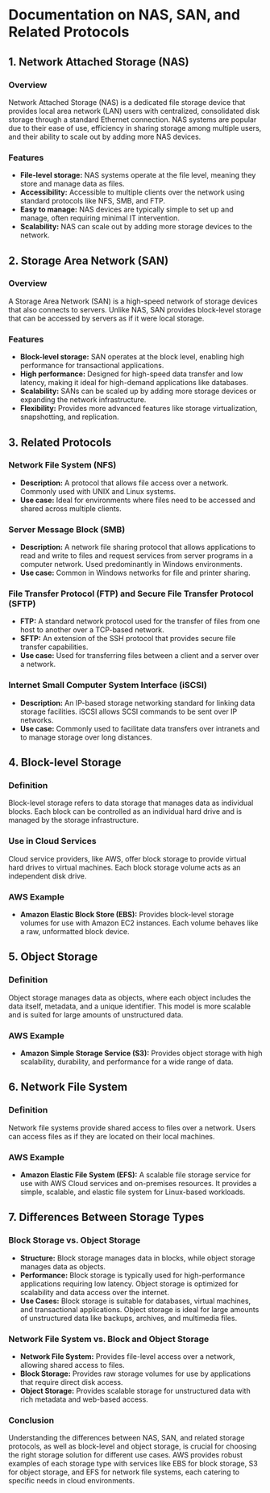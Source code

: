 # Documentation on NAS, SAN, and Related Protocols

## 1. Network Attached Storage (NAS)

### Overview

Network Attached Storage (NAS) is a dedicated file storage device that provides local area network (LAN) users with centralized, consolidated disk storage through a standard Ethernet connection. NAS systems are popular due to their ease of use, efficiency in sharing storage among multiple users, and their ability to scale out by adding more NAS devices.

### Features

- **File-level storage:** NAS systems operate at the file level, meaning they store and manage data as files.
- **Accessibility:** Accessible to multiple clients over the network using standard protocols like NFS, SMB, and FTP.
- **Easy to manage:** NAS devices are typically simple to set up and manage, often requiring minimal IT intervention.
- **Scalability:** NAS can scale out by adding more storage devices to the network.

## 2. Storage Area Network (SAN)

### Overview

A Storage Area Network (SAN) is a high-speed network of storage devices that also connects to servers. Unlike NAS, SAN provides block-level storage that can be accessed by servers as if it were local storage.

### Features

- **Block-level storage:** SAN operates at the block level, enabling high performance for transactional applications.
- **High performance:** Designed for high-speed data transfer and low latency, making it ideal for high-demand applications like databases.
- **Scalability:** SANs can be scaled up by adding more storage devices or expanding the network infrastructure.
- **Flexibility:** Provides more advanced features like storage virtualization, snapshotting, and replication.

## 3. Related Protocols

### Network File System (NFS)

- **Description:** A protocol that allows file access over a network. Commonly used with UNIX and Linux systems.
- **Use case:** Ideal for environments where files need to be accessed and shared across multiple clients.

### Server Message Block (SMB)

- **Description:** A network file sharing protocol that allows applications to read and write to files and request services from server programs in a computer network. Used predominantly in Windows environments.
- **Use case:** Common in Windows networks for file and printer sharing.

### File Transfer Protocol (FTP) and Secure File Transfer Protocol (SFTP)

- **FTP:** A standard network protocol used for the transfer of files from one host to another over a TCP-based network.
- **SFTP:** An extension of the SSH protocol that provides secure file transfer capabilities.
- **Use case:** Used for transferring files between a client and a server over a network.

### Internet Small Computer System Interface (iSCSI)

- **Description:** An IP-based storage networking standard for linking data storage facilities. iSCSI allows SCSI commands to be sent over IP networks.
- **Use case:** Commonly used to facilitate data transfers over intranets and to manage storage over long distances.

## 4. Block-level Storage

### Definition

Block-level storage refers to data storage that manages data as individual blocks. Each block can be controlled as an individual hard drive and is managed by the storage infrastructure.

### Use in Cloud Services

Cloud service providers, like AWS, offer block storage to provide virtual hard drives to virtual machines. Each block storage volume acts as an independent disk drive.

### AWS Example

- **Amazon Elastic Block Store (EBS):** Provides block-level storage volumes for use with Amazon EC2 instances. Each volume behaves like a raw, unformatted block device.

## 5. Object Storage

### Definition

Object storage manages data as objects, where each object includes the data itself, metadata, and a unique identifier. This model is more scalable and is suited for large amounts of unstructured data.

### AWS Example

- **Amazon Simple Storage Service (S3):** Provides object storage with high scalability, durability, and performance for a wide range of data.

## 6. Network File System

### Definition

Network file systems provide shared access to files over a network. Users can access files as if they are located on their local machines.

### AWS Example

- **Amazon Elastic File System (EFS):** A scalable file storage service for use with AWS Cloud services and on-premises resources. It provides a simple, scalable, and elastic file system for Linux-based workloads.

## 7. Differences Between Storage Types

### Block Storage vs. Object Storage

- **Structure:** Block storage manages data in blocks, while object storage manages data as objects.
- **Performance:** Block storage is typically used for high-performance applications requiring low latency. Object storage is optimized for scalability and data access over the internet.
- **Use Cases:** Block storage is suitable for databases, virtual machines, and transactional applications. Object storage is ideal for large amounts of unstructured data like backups, archives, and multimedia files.

### Network File System vs. Block and Object Storage

- **Network File System:** Provides file-level access over a network, allowing shared access to files.
- **Block Storage:** Provides raw storage volumes for use by applications that require direct disk access.
- **Object Storage:** Provides scalable storage for unstructured data with rich metadata and web-based access.

### Conclusion

Understanding the differences between NAS, SAN, and related storage protocols, as well as block-level and object storage, is crucial for choosing the right storage solution for different use cases. AWS provides robust examples of each storage type with services like EBS for block storage, S3 for object storage, and EFS for network file systems, each catering to specific needs in cloud environments.